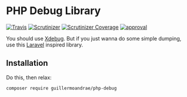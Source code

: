 # PHP Debug Library
[![Travis](https://img.shields.io/travis/guillermoandrae/php-debug.svg?style=flat-square)](https://travis-ci.org/guillermoandrae/php-debug) [![Scrutinizer](https://img.shields.io/scrutinizer/g/guillermoandrae/php-debug.svg?style=flat-square)](https://scrutinizer-ci.com/g/guillermoandrae/php-debug/) [![Scrutinizer Coverage](https://img.shields.io/scrutinizer/coverage/g/guillermoandrae/php-debug.svg?style=flat-square)](https://scrutinizer-ci.com/g/guillermoandrae/php-debug/) [![approval](https://img.shields.io/badge/approved%20by-your%20mom-green.svg?style=flat-square)](https://guillermoandraefisher.com)

You should use [Xdebug](https://xdebug.org/). But if you just wanna do some simple dumping, use this [Laravel](https://laravel.com/) inspired library.

## Installation
Do this, then relax:
```
composer require guillermoandrae/php-debug
```
